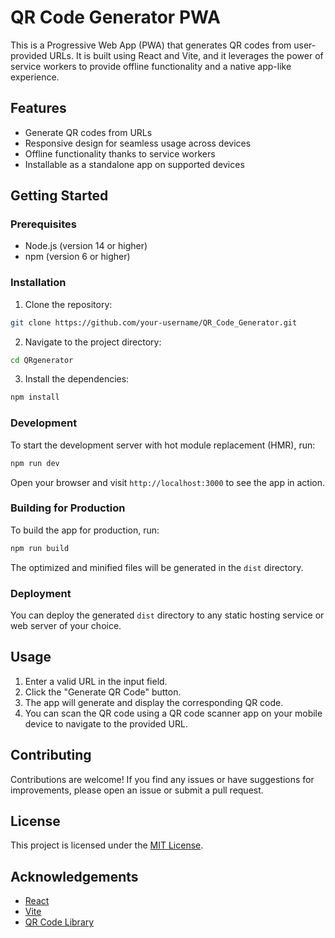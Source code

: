 # QR Code Generator PWA

This is a Progressive Web App (PWA) that generates QR codes from user-provided URLs. It is built using React and Vite, and it leverages the power of service workers to provide offline functionality and a native app-like experience.

## Features

- Generate QR codes from URLs
- Responsive design for seamless usage across devices
- Offline functionality thanks to service workers
- Installable as a standalone app on supported devices

## Getting Started

### Prerequisites

- Node.js (version 14 or higher)
- npm (version 6 or higher)

### Installation

1. Clone the repository:

```bash
git clone https://github.com/your-username/QR_Code_Generator.git
```

2. Navigate to the project directory:

```bash
cd QRgenerator
```

3. Install the dependencies:

```bash
npm install
```

### Development

To start the development server with hot module replacement (HMR), run:

```bash
npm run dev
```

Open your browser and visit `http://localhost:3000` to see the app in action.

### Building for Production

To build the app for production, run:

```bash
npm run build
```

The optimized and minified files will be generated in the `dist` directory.

### Deployment

You can deploy the generated `dist` directory to any static hosting service or web server of your choice.

## Usage

1. Enter a valid URL in the input field.
2. Click the "Generate QR Code" button.
3. The app will generate and display the corresponding QR code.
4. You can scan the QR code using a QR code scanner app on your mobile device to navigate to the provided URL.

## Contributing

Contributions are welcome! If you find any issues or have suggestions for improvements, please open an issue or submit a pull request.

## License

This project is licensed under the [MIT License](LICENSE).

## Acknowledgements

- [React](https://reactjs.org/)
- [Vite](https://vitejs.dev/)
- [QR Code Library](https://www.npmjs.com/package/qrcode)